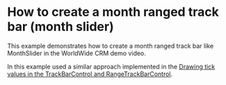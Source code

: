 # How to create a month ranged track bar (month slider)


<p>This example demonstrates how to create a month ranged track bar like MonthSlider in the WorldWide CRM demo video.</p><p>In this example used a similar approach implemented in the <a href="https://www.devexpress.com/Support/Center/p/E3737">Drawing tick values in the TrackBarControl and RangeTrackBarControl</a>.</p>

<br/>


